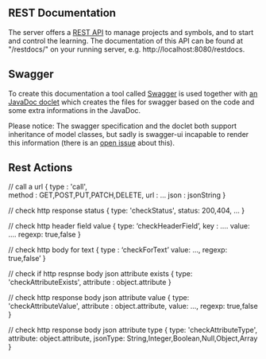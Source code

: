 REST Documentation
------------------

The server offers a [REST API](http://en.wikipedia.org/wiki/Representational_state_transfer) to manage projects and
symbols, and to start and control the learning.
The documentation of this API can be found at "/restdocs/" on your running server, e.g. http://localhost:8080/restdocs.

## Swagger

To create this documentation a tool called [Swagger](http://swagger.io/) is used together with
[an JavaDoc doclet](https://github.com/Carma-Public/swagger-jaxrs-doclet) which creates the files for swagger based on
the code and some extra informations in the JavaDoc.

Please notice: The swagger specification and the doclet both support inheritance of model classes, but sadly is
swagger-ui incapable to render this information
(there is an [open issue](https://github.com/swagger-api/swagger-ui/issues/300) about this).

## Rest Actions

// call a url 
{
	type : 'call',	
	method : GET,POST,PUT,PATCH,DELETE,
	url : ...
	json : jsonString
}

// check http response status
{
	type: 'checkStatus',
	status: 200,404, ...
}

// check http header field value
{
          type: ‘checkHeaderField’,
          key : ….
          value: ….
          regexp: true,false
}

// check http body for text
{
	type : ‘checkForText’
	value: …,
	regexp: true,false’
}

// check if http respnse body json attribute exists
{
	type: 'checkAttributeExists',
	attribute : object.attribute
}

// check http response body json attribute value 
{
	type: 'checkAttributeValue',
	attribute : object.attribute,
	value: ...,
	regexp: true,false
}

// check http response body json attribute type
{
	type: 'checkAttributeType',
	attribute: object.attribute,
	jsonType: String,Integer,Boolean,Null,Object,Array
}